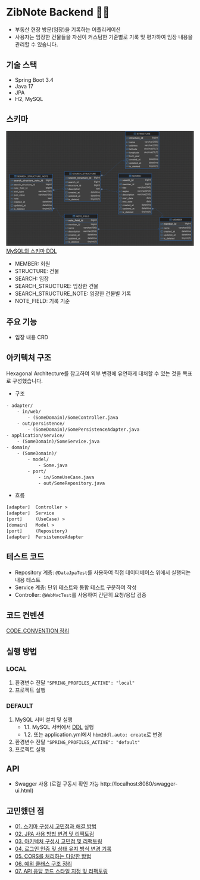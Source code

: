 # ZibNote Backend 🏡📝
- 부동산 현장 방문(임장)을 기록하는 어플리케이션
- 사용자는 임장한 건물들을 자신이 커스텀한 기준별로 기록 및 평가하여 임장 내용을 관리할 수 있습니다.

## 기술 스택
- Spring Boot 3.4
- Java 17
- JPA
- H2, MySQL

## 스키마
![ERD](docs/database/ERD.png)
[MySQL의 스키마 DDL](docs/database/mysql_ddl.sql)
- MEMBER: 회원
- STRUCTURE: 건물
- SEARCH: 임장
- SEARCH_STRUCTURE: 임장한 건물
- SEARCH_STRUCTURE_NOTE: 임장한 건물별 기록
- NOTE_FIELD: 기록 기준

## 주요 기능
- 임장 내용 CRD

## 아키텍처 구조
Hexagonal Architecture를 참고하여 외부 변경에 유연하게 대처할 수 있는 것을 목표로 구성했습니다.
- 구조
```
- adapter/
    - in/web/
        - (SomeDomain)/SomeController.java
    - out/persistence/
        - (SomeDomain)/SomePersistenceAdapter.java
- application/service/
    - (SomeDomain)/SomeService.java
- domain/
    - (SomeDomain)/
        - model/
            - Some.java
        - port/
            - in/SomeUseCase.java
            - out/SomeRepository.java
```
- 흐름
```
[adapter]  Controller >
[adapter]  Service 
[port]     (UseCase) >
[domain]   Model >
[port]     (Repository) 
[adapter]  PersistenceAdapter
```

## 테스트 코드
- Repository 계층: `@DataJpaTest`를 사용하여 직접 데이터베이스 위에서 실행되는 내용 테스트
- Service 계층: 단위 테스트와 통합 테스트 구분하여 작성
- Controller: `@WebMvcTest`를 사용하여 간단히 요청/응답 검증

## 코드 컨벤션
[CODE_CONVENTION 정리](CODE_CONVENTION.md)

## 실행 방법
### LOCAL
1. 환경변수 전달 `"SPRING_PROFILES_ACTIVE": "local"`
2. 프로젝트 실행
### DEFAULT
1. MySQL 서버 설치 및 실행
    - 1.1. MySQL 서버에서 [DDL](docs/database/mysql_ddl.sql) 실행 
    - 1.2. 또는 application.yml에서 `hbm2ddl.auto: create`로 변경
2. 환경변수 전달 `"SPRING_PROFILES_ACTIVE": "default"`
3. 프로젝트 실행

## API
- Swagger 사용 (로컬 구동시 확인 가능 http://localhost:8080/swagger-ui.html)

## 고민했던 점
- [01. 스키마 구성시 고민점과 해결 방법](docs/develop/01_Schema.md)
- [02. JPA 사용 방법 변경 및 리팩토링](docs/develop/02_Refactoring_in_JPA.md)
- [03. 아키텍처 구성시 고민점 및 리팩토링](docs/develop/03_Refactoring_in_Architecture.md)
- [04. 로그인 인증 및 상태 유지 방식 변경 기록](docs/develop/04_Auth.md)
- [05. CORS를 처리하는 다양한 방법](docs/develop/05_CORS.md)
- [06. 예외 클래스 구조 정리](docs/develop/06_Exception_Class.md)
- [07. API 응답 코드 스타일 지정 및 리팩토링](docs/develop/07_API_Response_Body.md)
